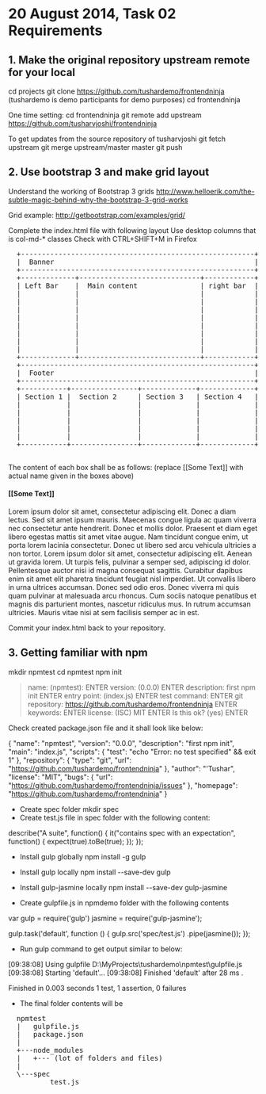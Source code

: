 20 August 2014, Task 02 Requirements
====================================

## 1. Make the original repository upstream remote for your local

  cd projects
  git clone https://github.com/tushardemo/frontendninja
  (tushardemo is demo participants for demo purposes)
  cd frontendninja

  One time setting:
  cd frontendninja
  git remote add upstream https://github.com/tusharvjoshi/frontendninja

  To get updates from the source repository of tusharvjoshi
  git fetch upstream
  git merge upstream/master master
  git push

## 2. Use bootstrap 3 and make grid layout

  Understand the working of Bootstrap 3 grids
  http://www.helloerik.com/the-subtle-magic-behind-why-the-bootstrap-3-grid-works

  Grid example:
  http://getbootstrap.com/examples/grid/

  Complete the index.html file with following layout
  Use desktop columns that is col-md-* classes
  Check with CTRL+SHIFT+M in Firefox

  <pre>
  +--------------------------------------------------------+
  |  Banner                                                |
  +--------------------------------------------------------+
  +-------------+-----------------------------+------------+
  | Left Bar    |  Main content               | right bar  |
  |             |                             |            |
  |             |                             |            |
  |             |                             |            |
  |             |                             |            |
  |             |                             |            |
  |             |                             |            |
  |             |                             |            |
  |             |                             |            |
  +-------------+-----------------------------+------------+
  +--------------------------------------------------------+
  |  Footer                                                |
  +--------------------------------------------------------+
  +-----------+----------------+-------------+-------------+
  | Section 1 |  Section 2     | Section 3   | Section 4   |
  |           |                |             |             |
  |           |                |             |             |
  |           |                |             |             |
  |           |                |             |             |
  |           |                |             |             |
  +-----------+----------------+-------------+-------------+
  </pre>

  The content of each box shall be as follows: 
  (replace [[Some Text]] with actual name given in the boxes above)

  <h4>[[Some Text]]</h4>
  <p>
  Lorem ipsum dolor sit amet, consectetur adipiscing elit. Donec a diam lectus. Sed sit amet ipsum mauris. Maecenas congue ligula ac quam viverra nec consectetur ante hendrerit. Donec et mollis dolor. Praesent et diam eget libero egestas mattis sit amet vitae augue. Nam tincidunt congue enim, ut porta lorem lacinia consectetur. Donec ut libero sed arcu vehicula ultricies a non tortor. Lorem ipsum dolor sit amet, consectetur adipiscing elit. Aenean ut gravida lorem. Ut turpis felis, pulvinar a semper sed, adipiscing id dolor. Pellentesque auctor nisi id magna consequat sagittis. Curabitur dapibus enim sit amet elit pharetra tincidunt feugiat nisl imperdiet. Ut convallis libero in urna ultrices accumsan. Donec sed odio eros. Donec viverra mi quis quam pulvinar at malesuada arcu rhoncus. Cum sociis natoque penatibus et magnis dis parturient montes, nascetur ridiculus mus. In rutrum accumsan ultricies. Mauris vitae nisi at sem facilisis semper ac in est.</p>

  Commit your index.html back to your repository.

## 3. Getting familiar with npm

  mkdir npmtest
  cd npmtest
  npm init
  > name: (npmtest): ENTER
  > version: (0.0.0) ENTER
  > description: first npm init ENTER
  > entry point: (index.js) ENTER
  > test command: ENTER
  > git repository: https://github.com/tushardemo/frontendninja ENTER
  > keywords: ENTER
  > license: (ISC) MIT ENTER
  > Is this ok? (yes) ENTER

  Check created package.json file and it shall look like below:

  {
    "name": "npmtest",
    "version": "0.0.0",
    "description": "first npm init",
    "main": "index.js",
    "scripts": {
      "test": "echo \"Error: no test specified\" && exit 1"
    },
    "repository": {
      "type": "git",
      "url": "https://github.com/tushardemo/frontendninja"
    },
    "author": "'Tushar",
    "license": "MIT",
    "bugs": {
      "url": "https://github.com/tushardemo/frontendninja/issues"
    },
    "homepage": "https://github.com/tushardemo/frontendninja"
  }

  - Create spec folder
  mkdir spec
  - Create test.js file in spec folder with the following content:

  describe("A suite", function() {
    it("contains spec with an expectation", function() {
      expect(true).toBe(true);
    });
  });

  - Install gulp globally
  npm install -g gulp

  - Install gulp locally
  npm install --save-dev gulp

  - Install gulp-jasmine locally
  npm install --save-dev gulp-jasmine

  - Create gulpfile.js in npmdemo folder with the following contents

  var gulp = require('gulp')
  	jasmine = require('gulp-jasmine');
	
  gulp.task('default', function () {
      gulp.src('spec/test.js')
          .pipe(jasmine());
  });

  - Run gulp command to get output similar to below:

  [09:38:08] Using gulpfile D:\MyProjects\tushardemo\npmtest\gulpfile.js
  [09:38:08] Starting 'default'...
  [09:38:08] Finished 'default' after 28 ms
  .

  Finished in 0.003 seconds
  1 test, 1 assertion, 0 failures

  - The final folder contents will be

  <pre>
  npmtest
  |   gulpfile.js
  |   package.json
  |   
  +---node_modules
  |   +--- (lot of folders and files)
  |                                       
  \---spec
          test.js
  </pre>